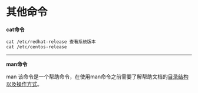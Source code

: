 # 其他命令

**cat命令**

    cat /etc/redhat-release 查看系统版本
    cat /etc/centos-release 
    
---
**man命令**

man 该命令是一个帮助命令，在使用man命令之前需要了解帮助文档的[目录结构以及操作方式](http://www.linuxprobe.com/chapter02/#22)。
